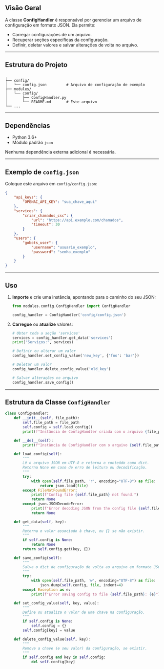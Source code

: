 ## Visão Geral

A classe **ConfigHandler** é responsável por gerenciar um arquivo de configuração em formato JSON. Ela permite:

* Carregar configurações de um arquivo.
* Recuperar seções específicas da configuração.
* Definir, deletar valores e salvar alterações de volta no arquivo.

---

## Estrutura do Projeto

```
.
├── config/
│   └── config.json         # Arquivo de configuração de exemplo
├── modules/
│   └── config/
│       ├── ConfigHandler.py
│       └── README.md       # Este arquivo
└── ...
```

---

## Dependências

* Python 3.6+
* Módulo padrão `json`

Nenhuma dependência externa adicional é necessária.

---

## Exemplo de `config.json`

Coloque este arquivo em `config/config.json`:

```json
{
    "api_keys": {
        "OPENAI_API_KEY": "sua_chave_aqui"
    },
    "services": {
        "criar_chamados_csc": {
            "url": "https://api.exemplo.com/chamados",
            "timeout": 30
        }
    },
    "users": {
        "gobots_user": {
            "username": "usuario_exemplo",
            "password": "senha_exemplo"
        }
    }
}
```

---

## Uso

1. **Importe** e crie uma instância, apontando para o caminho do seu JSON:

   ```python
   from modules.config.ConfigHandler import ConfigHandler

   config_handler = ConfigHandler('config/config.json')
   ```
2. **Carregue** ou **atualize** valores:

   ```python
   # Obter toda a seção 'services'
   services = config_handler.get_data('services')
   print("Serviços:", services)

   # Definir ou alterar um valor
   config_handler.set_config_value('new_key', {'foo': 'bar'})

   # Deletar um valor
   config_handler.delete_config_value('old_key')

   # Salvar alterações no arquivo
   config_handler.save_config()
   ```

---

## Estrutura da Classe `ConfigHandler`

```python
class ConfigHandler:
    def __init__(self, file_path):
        self.file_path = file_path
        self.config = self.load_config()
        print(f"Instância de ConfigHandler criada com o arquivo {file_path}")

    def __del__(self):
        print(f"Instância de ConfigHandler com o arquivo {self.file_path} está sendo destruída.")

    def load_config(self):
        """
        Lê o arquivo JSON em UTF-8 e retorna o conteúdo como dict.
        Retorna None em caso de erro de leitura ou decodificação.
        """
        try:
            with open(self.file_path, 'r', encoding="UTF-8") as file:
                return json.load(file)
        except FileNotFoundError:
            print(f"Config file {self.file_path} not found.")
            return None
        except json.JSONDecodeError:
            print(f"Error decoding JSON from the config file {self.file_path}.")
            return None

    def get_data(self, key):
        """
        Retorna o valor associado à chave, ou {} se não existir.
        """
        if self.config is None:
            return None
        return self.config.get(key, {})

    def save_config(self):
        """
        Salva o dict de configuração de volta ao arquivo em formato JSON com indentação.
        """
        try:
            with open(self.file_path, 'w', encoding="UTF-8") as file:
                json.dump(self.config, file, indent=4)
        except Exception as e:
            print(f"Error saving config to file {self.file_path}: {e}")

    def set_config_value(self, key, value):
        """
        Define ou atualiza o valor de uma chave na configuração.
        """
        if self.config is None:
            self.config = {}
        self.config[key] = value

    def delete_config_value(self, key):
        """
        Remove a chave (e seu valor) da configuração, se existir.
        """
        if self.config and key in self.config:
            del self.config[key]
```

